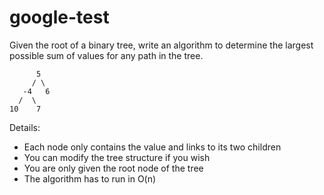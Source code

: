 google-test
===========

Given the root of a binary tree, write an algorithm to determine the
largest possible sum of values for any path in the tree.

          5
         / \
       -4   6
      /  \
    10    7

 Details:
 * Each node only contains the value and links to its two children
 * You can modify the tree structure if you wish
 * You are only given the root node of the tree
 * The algorithm has to run in O(n)
